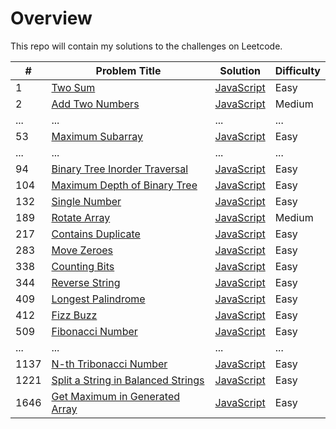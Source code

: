 # Overview

This repo will contain my solutions to the challenges on Leetcode.

| #    | Problem Title                                                                                           | Solution                                                         | Difficulty |
| ---- | ------------------------------------------------------------------------------------------------------- | ---------------------------------------------------------------- | ---------- |
| 1    | [Two Sum](https://leetcode.com/problems/two-sum/)                                                       | [JavaScript](./javaScript/two-sum.js)                            | Easy       |
| 2    | [Add Two Numbers](https://leetcode.com/problems/add-two-numbers/)                                       | [JavaScript](./javaScript/add-two-numbers.js)                    | Medium     |
| ...  | ...                                                                                                     | ...                                                              | ...        |
| 53   | [Maximum Subarray](https://leetcode.com/problems/maximum-subarray/)                                     | [JavaScript](./javaScript/maximum-subarray.js)                   | Easy       |
| ...  | ...                                                                                                     | ...                                                              | ...        |
| 94   | [Binary Tree Inorder Traversal](https://leetcode.com/problems/binary-tree-inorder-traversal/)           | [JavaScript](./javaScript/binary-tree-inorder-traversal.js)      | Easy       |
| 104  | [Maximum Depth of Binary Tree](https://leetcode.com/problems/maximum-depth-of-binary-tree/)             | [JavaScript](./javaScript/maximum-depth-of-binary-tree.js)       | Easy       |
| 132  | [Single Number](https://leetcode.com/problems/single-number/)                                           | [JavaScript](./javaScript/single-number.js)                      | Easy       |
| 189  | [Rotate Array](https://leetcode.com/problems/rotate-array/)                                             | [JavaScript](./javaScript/rotate-array.js)                       | Medium     |
| 217  | [Contains Duplicate](https://leetcode.com/problems/contains-duplicate/)                                 | [JavaScript](./javaScript/contains-duplicate.js)                 | Easy       |
| 283  | [Move Zeroes](https://leetcode.com/problems/move-zeroes/)                                               | [JavaScript](./javaScript/move-zeroes.js)                        | Easy       |
| 338  | [Counting Bits](https://leetcode.com/problems/counting-bits/)                                           | [JavaScript](./javaScript/counting-bits.js)                      | Easy       |
| 344  | [Reverse String](https://leetcode.com/problems/reverse-string/)                                         | [JavaScript](./javaScript/reverse-string.js)                     | Easy       |
| 409  | [Longest Palindrome](https://leetcode.com/problems/longest-palindrome/)                                 | [JavaScript](./javaScript/longest-palindrome.js)                 | Easy       |
| 412  | [Fizz Buzz](https://leetcode.com/problems/fizz-buzz/)                                                   | [JavaScript](./javaScript/fizz-buzz.js)                          | Easy       |
| 509  | [Fibonacci Number](https://leetcode.com/problems/fibonacci-number/)                                     | [JavaScript](./javaScript/fibonacci-number.js)                   | Easy       |
| ...  | ...                                                                                                     | ...                                                              | ...        |
| 1137 | [N-th Tribonacci Number](https://leetcode.com/problems/n-th-tribonacci-number/)                         | [JavaScript](./javaScript/n-th-tribonacci-number.js)             | Easy       |
| 1221 | [Split a String in Balanced Strings](https://leetcode.com/problems/split-a-string-in-balanced-strings/) | [JavaScript](./javaScript/split-a-string-in-balanced-strings.js) | Easy       |
| 1646 | [Get Maximum in Generated Array](https://leetcode.com/problems/get-maximum-in-generated-array/)         | [JavaScript](./javaScript/get-maximum-in-generated-array.js)     | Easy       |
